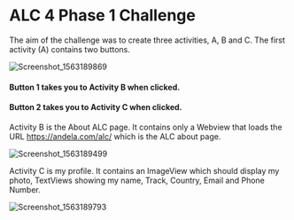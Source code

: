 # ALC 4 Phase 1 Challenge

The aim of the challenge was to create three activities, A, B and C.
The first activity (A) contains two buttons.

![Screenshot_1563189869](https://user-images.githubusercontent.com/17588391/61216495-2ac23300-a716-11e9-953d-9a4dab8b7e1e.png)


#### Button 1 takes you to Activity B when clicked.
#### Button 2 takes you to Activity C when clicked.

Activity B is the About ALC page.
It contains only a Webview that loads the URL https://andela.com/alc/ which is the ALC about page.

![Screenshot_1563189499](https://user-images.githubusercontent.com/17588391/61216538-3dd50300-a716-11e9-97c2-d402f3415bbb.png)

Activity C is my profile.
It contains an ImageView which should display my photo, TextViews showing my name, Track, Country, Email and Phone Number.

![Screenshot_1563189793](https://user-images.githubusercontent.com/17588391/61216511-3150aa80-a716-11e9-857f-7f0777c808fa.png)

